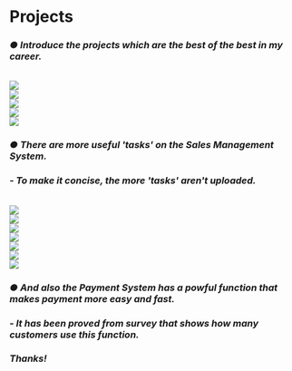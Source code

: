 # Projects
### *● Introduce the projects which are the best of the best in my career.*
<br>
<div>
<img src = "https://user-images.githubusercontent.com/42164506/43884527-50571904-9bf1-11e8-8fbe-5ab79ffa838b.JPG">
</div>
<div>
<img src = "https://user-images.githubusercontent.com/42164506/43884752-e945539c-9bf1-11e8-9278-f325383a74da.JPG">
</div>
<div>
<img src = "https://user-images.githubusercontent.com/42164506/43884842-2ca2f64e-9bf2-11e8-9811-cc661714a3a0.JPG">
</div>
<div>
<img src = "https://user-images.githubusercontent.com/42164506/43884923-636a003c-9bf2-11e8-9662-09b9bfb53cb9.JPG">
</div>
<div>
<img src = "https://user-images.githubusercontent.com/42164506/43884968-876008e2-9bf2-11e8-817a-04c322986531.JPG">
</div>

### *● There are more useful 'tasks' on the Sales Management System.*
### *- To make it concise, the more 'tasks' aren't uploaded.*
<br>
<div>
<img src = "https://user-images.githubusercontent.com/42164506/43885144-02016d66-9bf3-11e8-8539-2cdb8ba33460.JPG">
</div>
<div>
<img src = "https://user-images.githubusercontent.com/42164506/43885198-2645fa5c-9bf3-11e8-89e7-450dad302422.JPG">
</div>
<div>
<img src = "https://user-images.githubusercontent.com/42164506/43885238-41fb54e0-9bf3-11e8-9f28-0bff7b4b87bf.JPG">
</div>
<div>
<img src = "https://user-images.githubusercontent.com/42164506/43885283-69dac4aa-9bf3-11e8-89a1-55c2695516bc.JPG">
</div>
<div>
<img src = "https://user-images.githubusercontent.com/42164506/43885313-83332f96-9bf3-11e8-9e84-172834a900fe.JPG">
</div>
<div>
<img src = "https://user-images.githubusercontent.com/42164506/43885357-a0eb068a-9bf3-11e8-91d2-a87d567998b2.JPG">
</div>
<div>
<img src = "https://user-images.githubusercontent.com/42164506/43885405-c288be36-9bf3-11e8-89b8-91ded8ade0ab.JPG">
</div>

### *● And also the Payment System has a powful function that makes payment more easy and fast.*
### *- It has been proved from survey that shows how many customers use this function.*
### *Thanks!*
